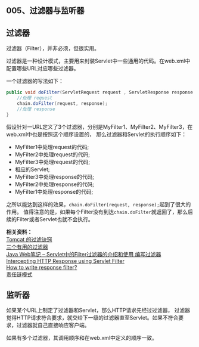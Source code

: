 005、过滤器与监听器
---

## 过滤器
过滤器（Filter），并非必须，但很实用。

过滤器是一种设计模式，主要用来封装Servlet中一些通用的代码。在web.xml中配置哪些URL对应哪些过滤器。

一个过滤器的写法如下：
```java
public void doFilter(ServletRequest request , ServletResponse response , FilterChain chain) {
    //处理 request
    chain.doFilter(request, response);
    //处理 response
}
```

假设针对一URL定义了3个过滤器，分别是MyFilter1、MyFilter2、MyFilter3，在web.xml中也是按照这个顺序设置的，
那么过滤器和Servlet的执行顺序如下：

* MyFilter1中处理request的代码;
* MyFilter2中处理request的代码;
* MyFilter3中处理request的代码;
* 相应的Servlet;
* MyFilter3中处理response的代码;
* MyFilter2中处理response的代码;
* MyFilter1中处理response的代码;

之所以能达到这样的效果，`chain.doFilter(request, response);`起到了很大的作用。
值得注意的是，如果每个Filter没有到达`chain.doFilter`就返回了，那么后续的Filter或者Servlet也就不会执行。

**相关资料：**  
[Tomcat 的过滤诀窍](http://www.ibm.com/developerworks/cn/java/j-tomcat/)  
[三个有用的过滤器](http://www.iteye.com/topic/185094)  
[Java Web笔记 – Servlet中的Filter过滤器的介绍和使用 编写过滤器](http://www.itzhai.com/java-web-notes-servlet-filters-in-the-filter-writing-the-introduction-and-use-of-filters.html#read-more)  
[Intercepting HTTP Response using Servlet Filter](https://punekaramit.wordpress.com/2010/03/16/intercepting-http-response-using-servlet-filter/)  
[How to write response filter?](http://stackoverflow.com/questions/5634477/how-to-write-response-filter)  
[责任链模式](http://www.runoob.com/design-pattern/chain-of-responsibility-pattern.html)  

## 监听器












如果某个URL上制定了过滤器和Servlet，那么HTTP请求先经过过滤器，
过滤器觉得HTTP请求符合要求，就交给下一级的过滤器直至Servlet。如果不符合要求，过滤器就自己直接响应客户端。

如果有多个过滤器，其调用顺序和在web.xml中定义的顺序一致。
